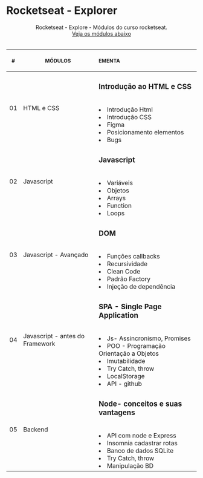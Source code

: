 # Rocketseat - Explorer

<p align="center">
    Rocketseat - Explore - Módulos do curso rocketseat. <br>
    <a href="#">Veja os módulos abaixo</a><br>
    <br><table>
    <thead>
        <tr>
            <th align="center">
                <img width="20" height="1"> 
                <p>
                    <small>#</small>
                </p>
            </th>
            <th align="center">
                <img width="150" height="1"> 
                <p> 
                    <small>
                        MÓDULOS
                    </small>
                </p>
            </th>
            <th align="left">
                <img width="230" height="1">
                <p align="left"> 
                    <small>
                    EMENTA
                    </small>
                </p>
            </th>
        </tr>
    </thead>
    <tbody>
        <tr>
            <td>01</td>
            <td>HTML e CSS</td>
            <td>
                <h3>Introdução ao HTML e CSS </h3> <br/>
                <li>Introdução Html</li>
                <li>Introdução CSS</li>
                <li>Figma</li>
                <li>Posicionamento elementos</li>
                <li>Bugs</li>
            </td>
        </tr>
        <tr>
            <td>02</td>
            <td>Javascript</td>
            <td>
                <h3>Javascript </h3> <br/>
                <li>Variáveis</li>
                <li>Objetos</li>
                <li>Arrays</li>
                <li>Function</li>
                <li>Loops</li>
            </td>
        </tr>
            <tr>
            <td>03</td>
            <td>Javascript - Avançado</td>
            <td>
                <h3>DOM </h3> <br/>
                <li>Funções callbacks</li>
                <li>Recursividade</li>
                <li>Clean Code</li>
                <li>Padrão Factory</li>
                <li>Injeção de dependência</li>
            </td>
        </tr>
        <tr>
            <td>04</td>
            <td>Javascript - antes do Framework</td>
            <td>
                <h3>SPA - Single Page Application </h3> <br/>
                <li>Js- Assincronismo, Promises</li>
                <li>POO - Programação Orientação a Objetos</li>
                <li>Imutabilidade</li>
                <li>Try Catch, throw</li>
                <li>LocalStorage</li>
                <li>API - github</li>
            </td>
        </tr>
        <tr>
            <td>05</td>
            <td>Backend</td>
            <td>
                <h3>Node- conceitos e suas vantagens </h3> <br/>
                <li>API com node e Express</li>
                <li>Insomnia cadastrar rotas</li>
                <li>Banco de dados SQLite</li>
                <li>Try Catch, throw</li>
                <li>Manipulação BD</li>
            </td>
        </tr>
    </tbody>
</table></p>
